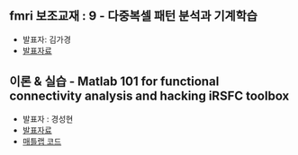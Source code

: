 ## fmri 보조교재 : 9 - 다중복셀 패턴 분석과 기계학습
- 발표자: 김가경
- [발표자료](http://nbviewer.ipython.org/github/biospin/neuropy/blob/gh-pages/doc/part2/study08/fmri09/Chapter9.Multivoxel%20pattern%20analysis%20and%20machine%20learning.ipynb)

## 이론 & 실습 - Matlab 101 for functional connectivity analysis and hacking iRSFC toolbox
- 발표자 : 경성현
- [발표자료](https://drive.google.com/file/d/0B-DFPpgutmKSWkZJT09HME5EWGc/view)
- [매틀랩 코드](https://github.com/biospin/neuropy/tree/gh-pages/doc/part2/study08/matlab_codes)
